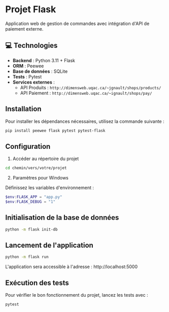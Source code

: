 # Projet Flask

Application web de gestion de commandes avec intégration d'API de paiement externe.

## 💻 Technologies
- **Backend** : Python 3.11 + Flask
- **ORM** : Peewee
- **Base de données** : SQLite
- **Tests** : Pytest
- **Services externes** :
  - API Produits : `http://dimensweb.uqac.ca/~jgnault/shops/products/`
  - API Paiement : `http://dimensweb.uqac.ca/~ignault/shops/pay/`


## Installation

Pour installer les dépendances nécessaires, utilisez la commande suivante :

```bash
pip install peewee flask pytest pytest-flask
```

## Configuration
1. Accéder au répertoire du projet

```bash
cd chemin/vers/votre/projet
```

2. Paramètres pour Windows

Définissez les variables d'environnement :

```powershell
$env:FLASK_APP = "app.py"
$env:FLASK_DEBUG = "1"
```

## Initialisation de la base de données

```bash
python -m flask init-db
```

## Lancement de l'application
```bash
python -m flask run
```

L'application sera accessible à l'adresse : http://localhost:5000

## Exécution des tests

Pour vérifier le bon fonctionnement du projet, lancez les tests avec :

```bash
pytest
```